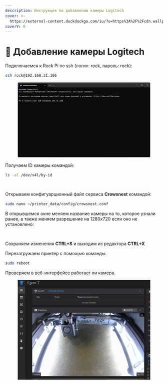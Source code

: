 ```yaml
---
description: Инструкция по добавлению камеры Logitech
cover: >-
  https://external-content.duckduckgo.com/iu/?u=https%3A%2F%2Fcdn.wallpapersafari.com%2F73%2F6%2FzexW2p.jpg&f=1&nofb=1&ipt=afaa2f95e42f9d6565d356a84996c92b866b42998437cdc2d41816eaef92ad6a&ipo=images
coverY: 0
---
```


# 🎥 Добавление камеры Logitech

Подключаемся к Rock Pi по ssh (логин: rock, пароль: rock):

```bash
ssh rock@192.168.31.106
```

<figure><img src="../.gitbook/assets/изображение (199).png" alt=""><figcaption></figcaption></figure>

Получаем ID камеры командой:

```bash
ls -al /dev/v4l/by-id
```

<figure><img src="https://lh3.googleusercontent.com/S_4k6GE3WZUmg_G3_Mpphkhk4vpsH8M1GY8Al1-M-dBgUsXN6McEEp6JThzSp6u8wNMVVM8w7vbETuDuEnKTRbqdw0pH_JhNng0wEhVSrYvjfEDGsGppZHYDslCHIHKStTiw7VgFwiNNSW1m7EjvOWE" alt=""><figcaption></figcaption></figure>

Открываем конфигуарционный файл сервиса **Crowsnest** командой:

```bash
sudo nano ~/printer_data/config/crowsnest.conf
```

В открывшемся окне меняем название камеры на то, которое узнали ранее, а также меняем разрешение на 1280х720 если оно не установлено:

<figure><img src="https://lh3.googleusercontent.com/7PBHj9Q9VIjkAqWq44LzYpRoGIwfsyCwtOkh_HjD5wxS1c4XwH8bXp-7sLqT8AgO5faGwyplthkc970MYzkKn1UTgTqxyuON4VK49cEPkuaF2WBkD_hzHKlV0q658KPBjojyI2PYD6j9_EoKnFZYYIQ" alt=""><figcaption></figcaption></figure>

Сохраняем изменения **CTRL+S** и выходим из редактора **CTRL+X**

Перезагружаем принтер с помощью команды:

```bash
sudo reboot
```

Проверяем в веб-интерфейсе работает ли камера.

<figure><img src="../.gitbook/assets/изображение (196).png" alt=""><figcaption></figcaption></figure>
